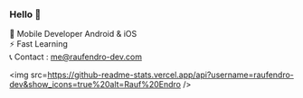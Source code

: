 ### Hello 👋

💼  Mobile Developer Android & iOS</br>
⚡   Fast Learning</br>
📞  Contact : me@raufendro-dev.com

<img src=https://github-readme-stats.vercel.app/api?username=raufendro-dev&show_icons=true%20alt=Rauf%20Endro />
